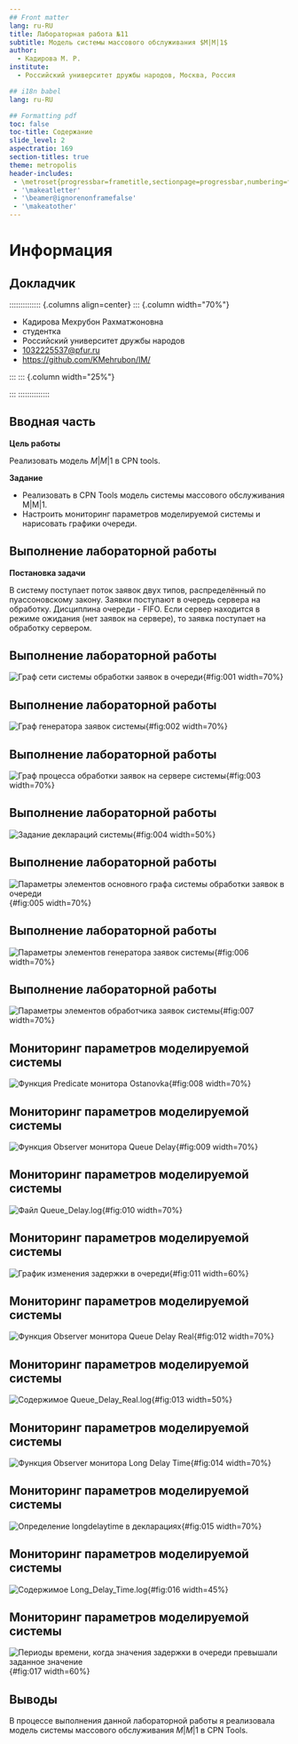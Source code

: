 ```yaml
---
## Front matter
lang: ru-RU
title: Лабораторная работа №11
subtitle: Модель системы массового обслуживания $M|M|1$
author:
  - Кадирова М. Р.
institute:
  - Российский университет дружбы народов, Москва, Россия

## i18n babel
lang: ru-RU

## Formatting pdf
toc: false
toc-title: Содержание
slide_level: 2
aspectratio: 169
section-titles: true
theme: metropolis
header-includes:
 - \metroset{progressbar=frametitle,sectionpage=progressbar,numbering=fraction}
 - '\makeatletter'
 - '\beamer@ignorenonframefalse'
 - '\makeatother'
---
```


# Информация

## Докладчик

:::::::::::::: {.columns align=center}
::: {.column width="70%"}

  * Кадирова Мехрубон Рахматжоновна
  * студентка
  * Российский университет дружбы народов
  * [1032225537@pfur.ru](mailto:1032225537@pfur.ru)
  * <https://github.com/KMehrubon/IM/>

:::
::: {.column width="25%"}


:::
::::::::::::::

## Вводная часть

**Цель работы**

Реализовать модель $M|M|1$ в CPN tools.

**Задание**

- Реализовать в CPN Tools модель системы массового обслуживания M|M|1.
- Настроить мониторинг параметров моделируемой системы и нарисовать графики очереди.

## Выполнение лабораторной работы

**Постановка задачи**

В систему поступает поток заявок двух типов, распределённый по пуассоновскому
закону. Заявки поступают в очередь сервера на обработку. Дисциплина очереди -
FIFO. Если сервер находится в режиме ожидания (нет заявок на сервере), то заявка
поступает на обработку сервером.

## Выполнение лабораторной работы

![Граф сети системы обработки заявок в очереди](image/1.png){#fig:001 width=70%}

## Выполнение лабораторной работы

![Граф генератора заявок системы](image/2.png){#fig:002 width=70%}

## Выполнение лабораторной работы

![Граф процесса обработки заявок на сервере системы](image/3.png){#fig:003 width=70%}

## Выполнение лабораторной работы

![Задание деклараций системы](image/4.png){#fig:004 width=50%}

## Выполнение лабораторной работы

![Параметры элементов основного графа системы обработки заявок в очереди](image/5.png){#fig:005 width=70%}

## Выполнение лабораторной работы

![Параметры элементов генератора заявок системы](image/6.png){#fig:006 width=70%}

## Выполнение лабораторной работы

![Параметры элементов обработчика заявок системы](image/7.png){#fig:007 width=70%}

## Мониторинг параметров моделируемой системы

![Функция Predicate монитора Ostanovka](image/8.png){#fig:008 width=70%}

## Мониторинг параметров моделируемой системы

![Функция Observer монитора Queue Delay](image/9.png){#fig:009 width=70%}

## Мониторинг параметров моделируемой системы 

![Файл Queue_Delay.log](image/10.png){#fig:010 width=70%}

## Мониторинг параметров моделируемой системы

![График изменения задержки в очереди](image/11.png){#fig:011 width=60%}

## Мониторинг параметров моделируемой системы

![Функция Observer монитора Queue Delay Real](image/12.png){#fig:012 width=70%}

## Мониторинг параметров моделируемой системы

![Содержимое Queue_Delay_Real.log](image/13.png){#fig:013 width=50%}

## Мониторинг параметров моделируемой системы

![Функция Observer монитора Long Delay Time](image/14.png){#fig:014 width=70%}

## Мониторинг параметров моделируемой системы

![Определение longdelaytime в декларациях](image/15.png){#fig:015 width=70%}

## Мониторинг параметров моделируемой системы

![Содержимое Long_Delay_Time.log](image/16.png){#fig:016 width=45%}

## Мониторинг параметров моделируемой системы

![Периоды времени, когда значения задержки в очереди превышали заданное значение](image/17.png){#fig:017 width=60%}

## Выводы

В процессе выполнения данной лабораторной работы я реализовала модель системы массового обслуживания $M|M|1$ в CPN Tools.
